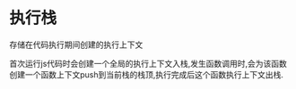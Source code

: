 # 执行栈

存储在代码执行期间创建的执行上下文

首次运行js代码时会创建一个全局的执行上下文入栈,发生函数调用时,会为该函数创建一个函数上下文push到当前栈的栈顶,执行完成后这个函数执行上下文出栈.
